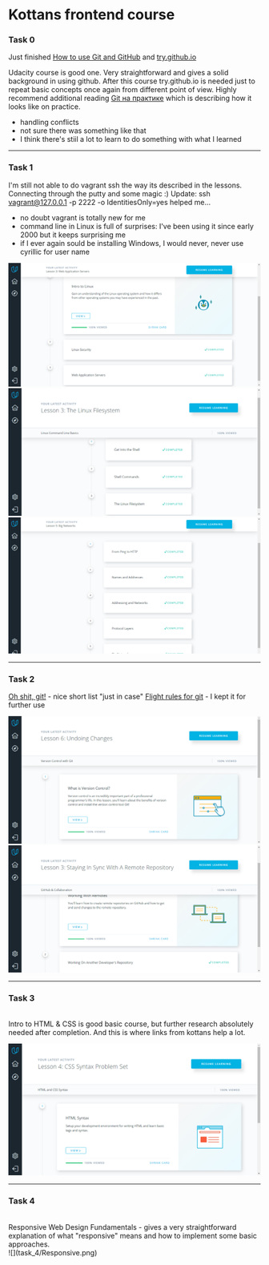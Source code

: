 
# Kottans frontend course

### Task 0

Just finished [How to use Git and GitHub](https://www.udacity.com/course/how-to-use-git-and-github--ud775) and [try.github.io](https://try.github.io/levels/1/challenges/1) 

Udacity course is good one. Very straightforward and gives a solid background in using github. After this course try.github.io is needed just to repeat basic concepts once again from different point of view. 
Highly recommend additional reading [Git на практике](https://sohabr.net/habr/post/342116/) which is describing how it looks like on practice.

* handling conflicts 
* not sure there was something like that
* I think there's stiil a lot to learn to do something with what I learned

---

### Task 1 

I'm still not able to do vagrant ssh the way its described in the lessons. Connecting through the putty and some magic :) 
Update: ssh vagrant@127.0.0.1 -p 2222 -o IdentitiesOnly=yes helped me...

* no doubt vagrant is totally new for me
* command line in Linux is full of surprises: I've been using it since early 2000 but it keeps surprising me
* if I ever again sould be installing Windows, I would never, never use cyrillic for user name

![](task_1/Configuring_Linux_Web_Servers.png)
<br>
![](task_1/Linux_command_line_basics.png)
<br>
![](task_1/Networking_for_Web_Developers.png)

---

### Task 2

[Oh shit, git!](http://ohshitgit.com/) - nice short list "just in case" 
[Flight rules for git](https://github.com/k88hudson/git-flight-rules) - I kept it for further use

![](task_2/What_is_version_control.png)
<br>
![](task_2/GitHub_and_collaboration.png)

---

### Task 3
<br>
Intro to HTML & CSS is good basic course, but further research absolutely needed after completion. And this is where links from kottans help a lot.
<br>

![](task_3/Intro_to_HTML_and_CSS.png)

---

### Task 4
<br> 
Responsive Web Design Fundamentals - gives a very straightforward explanation of what "responsive" means and how to implement some basic approaches. 
<br>
![](task_4/Responsive.png)